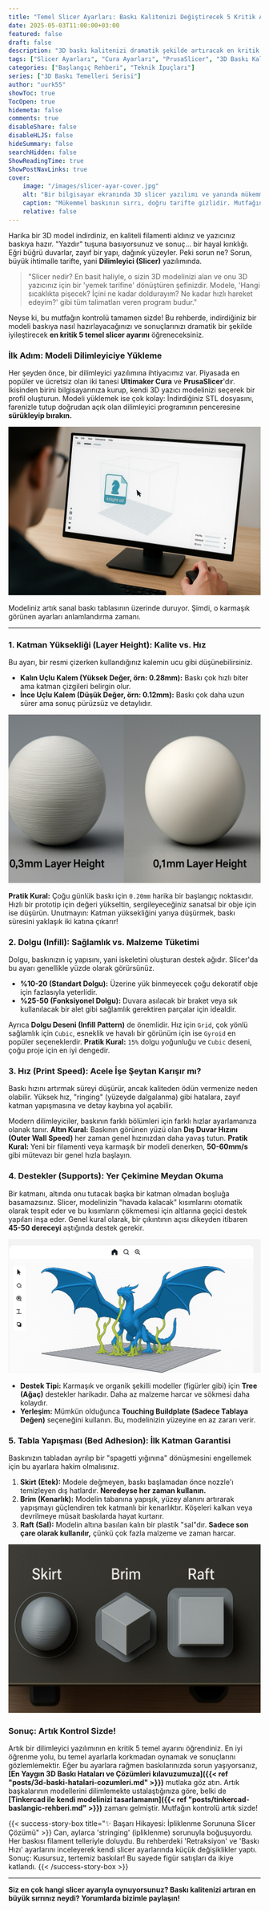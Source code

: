 ```yaml
---
title: "Temel Slicer Ayarları: Baskı Kalitenizi Değiştirecek 5 Kritik Ayar"
date: 2025-05-03T11:00:00+03:00
featured: false
draft: false
description: "3D baskı kalitenizi dramatik şekilde artıracak en kritik 5 temel dilimleyici (slicer) ayarını öğrenin. Katman yüksekliği, dolgu, hız, destekler ve tabla yapışması için uzman ipuçları."
tags: ["Slicer Ayarları", "Cura Ayarları", "PrusaSlicer", "3D Baskı Kalitesi", "Katman Yüksekliği", "Dolgu Ayarları", "Baskı Hızı", "Destek Yapıları", "Tabla Yapışması", "Teknik İpuçları"]
categories: ["Başlangıç Rehberi", "Teknik İpuçları"]
series: ["3D Baskı Temelleri Serisi"]
author: "uurk55"
showToc: true
TocOpen: true
hidemeta: false
comments: true
disableShare: false
disableHLJS: false
hideSummary: false
searchHidden: false
ShowReadingTime: true
ShowPostNavLinks: true
cover:
    image: "/images/slicer-ayar-cover.jpg"
    alt: "Bir bilgisayar ekranında 3D slicer yazılımı ve yanında mükemmel basılmış bir 3D obje"
    caption: "Mükemmel baskının sırrı, doğru tarifte gizlidir. Mutfağın kontrolünü elinize alın!"
    relative: false
---
```


Harika bir 3D model indirdiniz, en kaliteli filamenti aldınız ve yazıcınız baskıya hazır. "Yazdır" tuşuna basıyorsunuz ve sonuç... bir hayal kırıklığı. Eğri büğrü duvarlar, zayıf bir yapı, dağınık yüzeyler. Peki sorun ne? Sorun, büyük ihtimalle tarifte, yani **Dilimleyici (Slicer)** yazılımında.

> "Slicer nedir? En basit haliyle, o sizin 3D modelinizi alan ve onu 3D yazıcınız için bir 'yemek tarifine' dönüştüren şefinizdir. Modele, 'Hangi sıcaklıkta pişecek? İçini ne kadar doldurayım? Ne kadar hızlı hareket edeyim?' gibi tüm talimatları veren program budur."

Neyse ki, bu mutfağın kontrolü tamamen sizde! Bu rehberde, indirdiğiniz bir modeli baskıya nasıl hazırlayacağınızı ve sonuçlarınızı dramatik bir şekilde iyileştirecek **en kritik 5 temel slicer ayarını** öğreneceksiniz.

### İlk Adım: Modeli Dilimleyiciye Yükleme

Her şeyden önce, bir dilimleyici yazılımına ihtiyacımız var. Piyasada en popüler ve ücretsiz olan iki tanesi **Ultimaker Cura** ve **PrusaSlicer**'dır. İkisinden birini bilgisayarınıza kurup, kendi 3D yazıcı modelinizi seçerek bir profil oluşturun. Modeli yüklemek ise çok kolay: İndirdiğiniz STL dosyasını, farenizle tutup doğrudan açık olan dilimleyici programının penceresine **sürükleyip bırakın.**

![Bir STL dosyasının Cura veya PrusaSlicer arayüzüne sürüklenip bırakıldığı anı gösteren ekran görüntüsü](/images/slicer-import.jpg)

Modeliniz artık sanal baskı tablasının üzerinde duruyor. Şimdi, o karmaşık görünen ayarları anlamlandırma zamanı.

---

### 1. Katman Yüksekliği (Layer Height): Kalite vs. Hız

Bu ayarı, bir resmi çizerken kullandığınız kalemin ucu gibi düşünebilirsiniz.
* **Kalın Uçlu Kalem (Yüksek Değer, örn: 0.28mm):** Baskı çok hızlı biter ama katman çizgileri belirgin olur.
* **İnce Uçlu Kalem (Düşük Değer, örn: 0.12mm):** Baskı çok daha uzun sürer ama sonuç pürüzsüz ve detaylıdır.

![Aynı 3D modelin farklı katman yükseklikleriyle basılmış iki versiyonu yan yana: Biri pürüzsüz, diğeri belirgin katman çizgili](/images/slicer-layer-height.jpg)

**Pratik Kural:** Çoğu günlük baskı için `0.20mm` harika bir başlangıç noktasıdır. Hızlı bir prototip için değeri yükseltin, sergileyeceğiniz sanatsal bir obje için ise düşürün. Unutmayın: Katman yüksekliğini yarıya düşürmek, baskı süresini yaklaşık iki katına çıkarır!

### 2. Dolgu (Infill): Sağlamlık vs. Malzeme Tüketimi

Dolgu, baskınızın iç yapısını, yani iskeletini oluşturan destek ağıdır. Slicer'da bu ayarı genellikle yüzde olarak görürsünüz.

* **%10-20 (Standart Dolgu):** Üzerine yük binmeyecek çoğu dekoratif obje için fazlasıyla yeterlidir.
* **%25-50 (Fonksiyonel Dolgu):** Duvara asılacak bir braket veya sık kullanılacak bir alet gibi sağlamlık gerektiren parçalar için idealdir.

Ayrıca **Dolgu Deseni (Infill Pattern)** de önemlidir. Hız için `Grid`, çok yönlü sağlamlık için `Cubic`, esneklik ve havalı bir görünüm için ise `Gyroid` en popüler seçeneklerdir. **Pratik Kural:** `15%` dolgu yoğunluğu ve `Cubic` deseni, çoğu proje için en iyi dengedir.

### 3. Hız (Print Speed): Acele İşe Şeytan Karışır mı?

Baskı hızını artırmak süreyi düşürür, ancak kaliteden ödün vermenize neden olabilir. Yüksek hız, "ringing" (yüzeyde dalgalanma) gibi hatalara, zayıf katman yapışmasına ve detay kaybına yol açabilir.

Modern dilimleyiciler, baskının farklı bölümleri için farklı hızlar ayarlamanıza olanak tanır. **Altın Kural:** Baskının görünen yüzü olan **Dış Duvar Hızını (Outer Wall Speed)** her zaman genel hızınızdan daha yavaş tutun. **Pratik Kural:** Yeni bir filamenti veya karmaşık bir modeli denerken, **50-60mm/s** gibi mütevazı bir genel hızla başlayın.

### 4. Destekler (Supports): Yer Çekimine Meydan Okuma

Bir katmanı, altında onu tutacak başka bir katman olmadan boşluğa basamazsınız. Slicer, modelinizin "havada kalacak" kısımlarını otomatik olarak tespit eder ve bu kısımların çökmemesi için altlarına geçici destek yapıları inşa eder. Genel kural olarak, bir çıkıntının açısı dikeyden itibaren **45-50 dereceyi** aştığında destek gerekir.

![Örnek görüntüsü](/images/slicer-supports.jpg)

* **Destek Tipi:** Karmaşık ve organik şekilli modeller (figürler gibi) için **Tree (Ağaç)** destekler harikadır. Daha az malzeme harcar ve sökmesi daha kolaydır.
* **Yerleşim:** Mümkün olduğunca **Touching Buildplate (Sadece Tablaya Değen)** seçeneğini kullanın. Bu, modelinizin yüzeyine en az zararı verir.

### 5. Tabla Yapışması (Bed Adhesion): İlk Katman Garantisi

Baskınızın tabladan ayrılıp bir "spagetti yığınına" dönüşmesini engellemek için bu ayarlara hakim olmalısınız.

1.  **Skirt (Etek):** Modele değmeyen, baskı başlamadan önce nozzle'ı temizleyen dış hatlardır. **Neredeyse her zaman kullanın.**
2.  **Brim (Kenarlık):** Modelin tabanına yapışık, yüzey alanını artırarak yapışmayı güçlendiren tek katmanlı bir kenarlıktır. Köşeleri kalkan veya devrilmeye müsait baskılarda hayat kurtarır.
3.  **Raft (Sal):** Modelin altına basılan kalın bir plastik "sal"dır. **Sadece son çare olarak kullanılır,** çünkü çok fazla malzeme ve zaman harcar.

![Örnek görüntüsü](/images/tabla-yapisma.jpg)

### Sonuç: Artık Kontrol Sizde!

Artık bir dilimleyici yazılımının en kritik 5 temel ayarını öğrendiniz. En iyi öğrenme yolu, bu temel ayarlarla korkmadan oynamak ve sonuçlarını gözlemlemektir. Eğer bu ayarlara rağmen baskılarınızda sorun yaşıyorsanız, **[En Yaygın 3D Baskı Hataları ve Çözümleri kılavuzumuza]({{< ref "posts/3d-baski-hatalari-cozumleri.md" >}})** mutlaka göz atın. Artık başkalarının modellerini dilimlemekte ustalaştığınıza göre, belki de **[Tinkercad ile kendi modelinizi tasarlamanın]({{< ref "posts/tinkercad-baslangic-rehberi.md" >}})** zamanı gelmiştir. Mutfağın kontrolü artık sizde!

{{< success-story-box title="✨ Başarı Hikayesi: İpliklenme Sorununa Slicer Çözümü" >}}
Can, aylarca 'stringing' (ipliklenme) sorunuyla boğuşuyordu. Her baskısı filament telleriyle doluydu. Bu rehberdeki 'Retraksiyon' ve 'Baskı Hızı' ayarlarını inceleyerek kendi slicer ayarlarında küçük değişiklikler yaptı. Sonuç: Kusursuz, tertemiz baskılar! Bu sayede figür satışları da ikiye katlandı.
{{< /success-story-box >}}

---

**Siz en çok hangi slicer ayarıyla oynuyorsunuz? Baskı kalitenizi artıran en büyük sırrınız neydi? Yorumlarda bizimle paylaşın!**